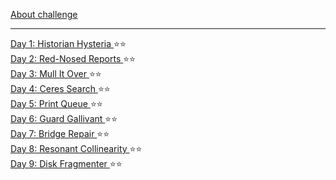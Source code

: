 <a href="https://adventofcode.com/2024/about"> About challenge </a>
<hr>
<a href="https://github.com/smolyohnny/advent-of-code/blob/master/src/y2024/Day1.java"> Day 1: Historian Hysteria </a> ⭐⭐<br>
<a href="https://github.com/smolyohnny/advent-of-code/blob/master/src/y2024/Day2.java"> Day 2: Red-Nosed Reports </a> ⭐⭐<br>
<a href="https://github.com/smolyohnny/advent-of-code/blob/master/src/y2024/Day3.java"> Day 3: Mull It Over </a> ⭐⭐<br>
<a href="https://github.com/smolyohnny/advent-of-code/blob/master/src/y2024/Day4.java"> Day 4: Ceres Search </a> ⭐⭐<br>
<a href="https://github.com/smolyohnny/advent-of-code/blob/master/src/y2024/Day5.java"> Day 5: Print Queue </a> ⭐⭐<br>
<a href="https://github.com/smolyohnny/advent-of-code/blob/master/src/y2024/Day6.java"> Day 6: Guard Gallivant </a> ⭐⭐<br>
<a href="https://github.com/smolyohnny/advent-of-code/blob/master/src/y2024/Day7.java"> Day 7: Bridge Repair </a> ⭐⭐<br>
<a href="https://github.com/smolyohnny/advent-of-code/blob/master/src/y2024/Day8.java"> Day 8: Resonant Collinearity </a> ⭐⭐<br>
<a href="https://github.com/smolyohnny/advent-of-code/blob/master/src/y2024/Day9.java"> Day 9: Disk Fragmenter </a> ⭐⭐<br>
